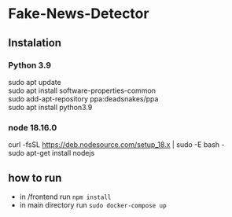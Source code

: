 # Fake-News-Detector

## Instalation
### Python 3.9
sudo apt update  
sudo apt install software-properties-common  
sudo add-apt-repository ppa:deadsnakes/ppa  
sudo apt install python3.9  

### node 18.16.0
curl -fsSL https://deb.nodesource.com/setup_18.x | sudo -E bash -  
sudo apt-get install nodejs  

## how to run
- in /frontend run `npm install`
- in main directory run `sudo docker-compose up`
